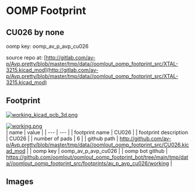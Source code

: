 # OOMP Footprint  
## CU026  by none  
  
oomp key: oomp_av_p_avp_cu026  
  
source repo at: [http://gitlab.com/av-p/Avp.pretty/blob/master/tmp/data//oomlout_oomp_footprint_src/XTAL-3215.kicad_mod](http://gitlab.com/av-p/Avp.pretty/blob/master/tmp/data//oomlout_oomp_footprint_src/XTAL-3215.kicad_mod)  
## Footprint  
  
[![working_kicad_pcb_3d.png](working_kicad_pcb_3d_600.png)](working_kicad_pcb_3d.png)  
  
[![working.png](working_600.png)](working.png)  
| name | value | 
| --- | --- | 
| footprint name | CU026 | 
| footprint description | CU026 | 
| number of pads | 6 | 
| github path | http://github.com/av-p/Avp.pretty/blob/master/tmp/data//oomlout_oomp_footprint_src/CU026.kicad_mod | 
| oomp key | oomp_av_p_avp_cu026 | 
| oomp bot github | https://github.com/oomlout/oomlout_oomp_footprint_bot/tree/main/tmp/data//oomlout_oomp_footprint_src/footprints/av_p_avp_cu026/working | 
## Images  
